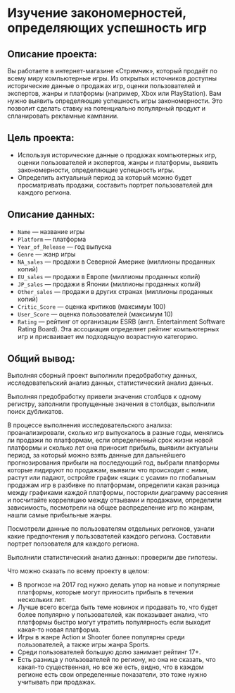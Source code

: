 # Изучение закономерностей, определяющих успешность игр

## Описание проекта:
Вы работаете в интернет-магазине «Стримчик», который продаёт по всему миру компьютерные игры. Из открытых источников доступны исторические данные о продажах игр, оценки пользователей и экспертов, жанры и платформы (например, Xbox или PlayStation). Вам нужно выявить определяющие успешность игры закономерности. Это позволит сделать ставку на потенциально популярный продукт и спланировать рекламные кампании.

## Цель проекта:
* Используя исторические данные о продажах компьютерных игр, оценки пользователей и экспертов, жанры и платформы, выявить закономерности, определяющие успешность игры.
* Определить актуальный период за который можно будет просматривать продажи, составить портрет пользователей для каждого региона.

## Описание данных:
* `Name` — название игры
* `Platform` — платформа
* `Year_of_Release` — год выпуска
* `Genre` — жанр игры
* `NA_sales` — продажи в Северной Америке (миллионы проданных копий)
* `EU_sales` — продажи в Европе (миллионы проданных копий)
* `JP_sales` — продажи в Японии (миллионы проданных копий)
* `Other_sales` — продажи в других странах (миллионы проданных копий)
* `Critic_Score` — оценка критиков (максимум 100)
* `User_Score` — оценка пользователей (максимум 10)
* `Rating` — рейтинг от организации ESRB (англ. Entertainment Software Rating Board). Эта ассоциация определяет рейтинг компьютерных игр и присваивает им подходящую возрастную категорию.

## Общий вывод:
Выполняя сборный проект выполнили предобработку данных, исследовательский анализ данных, статистический анализ данных.

Выполняя предобработку привели значения столбцов к одному регистру, заполнили пропущенные значения в столбцах, выполнили поиск дубликатов.

В процессе выполнения исследовательского анализа: проанализировали, сколько игр выпускалось в разные годы, менялись ли продажи по платформам, если определенный срок жизни новой платформы и сколько лет она приносит прибыль, выявили актуальны период, за который можно взять данные для дальнейшего прогнозирования прибыли на последующий год, выбрали платформы которые лидируют по продажам, выявили что происходит с ними, растут или падают, остройте график «ящик с усами» по глобальным продажам игр в разбивке по платформам, определили какая разница между графиками каждой платформы, посторили диаграмму рассеяния и посчитайте корреляцию между отзывами и продажами, определили зависимость, посмотрели на общее распределение игр по жанрам, нашли самые прибыльные жанры.

Посмотрели данные по пользователям отдельных регионов, узнали какие предпочтения у пользователей каждого региона. Составили портрет ползователя для каждого региона.

Выполнили статистический анализ данных: проверили две гипотезы.

Что можно сказать по всему проекту в целом: 
* В прогнозе на 2017 год нужно делать упор на новые и популярные платформы, которые могут приносить прибыль в течении нескольких лет. 
* Лучше всего всегда быть теме новинок и продавать то, что будет более популярно у пользователей, как показывает анализ, что платформы быстро могут утратить популярность если выходит какая-то новая платформа. 
* Игры в жанре Action и Shooter более популярны среди пользователей, а также игры жанра Sports. 
* Среди пользователей большую долю занимает рейтинг 17+. 
* Есть разница у пользователей по региону, но она не сказать, что какая-то существенная, но все же есть, видно, что в каждом регионе есть свои определенные показатели, это тоже нужно учитывать при продажах.
